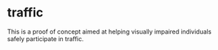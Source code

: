 # traffic
This is a proof of concept aimed at helping visually impaired individuals safely participate in traffic.
